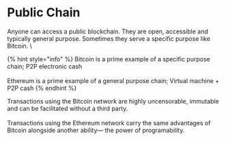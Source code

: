 # Public Chain

Anyone can access a public blockchain. They are open, accessible and typically general purpose. Sometimes they serve a specific purpose like Bitcoin. \


{% hint style="info" %}
Bitcoin is a prime example of a specific purpose chain; P2P electronic cash\
\
Ethereum is a prime example of a general purpose chain; Virtual machine + P2P cash
{% endhint %}

Transactions using the Bitcoin network are highly uncensorable, immutable and can be facilitated without a third party. \
\
Transactions using the Ethereum network carry the same advantages of Bitcoin alongside another ability— the power of programability.
